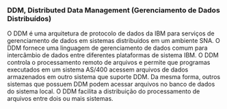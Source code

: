 ### DDM, Distributed Data Management (Gerenciamento de Dados Distribuídos)

O DDM é uma arquitetura de protocolo de dados da IBM para serviços de gerenciamento de dados em sistemas distribuídos em um ambiente SNA. O DDM fornece uma linguagem de gerenciamento de dados comum para intercâmbio de dados entre diferentes plataformas de sistema IBM. O DDM controla o processamento remoto de arquivos e permite que programas executados em um sistema AS/400 acessem arquivos de dados armazenados em outro sistema que suporte DDM. Da mesma forma, outros sistemas que possuem DDM podem acessar arquivos no banco de dados do sistema local. O DDM facilita a distribuição do processamento de arquivos entre dois ou mais sistemas.
